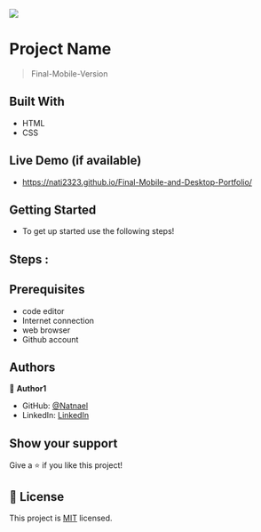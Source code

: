 ![](https://img.shields.io/badge/Microverse-blueviolet)

# Project Name

> Final-Mobile-Version

## Built With

- HTML
- CSS

## Live Demo (if available)
 - https://nati2323.github.io/Final-Mobile-and-Desktop-Portfolio/

## Getting Started
 - To get up started use the following steps!

## Steps :

## Prerequisites

- code editor
- Internet connection
- web browser
- Github account

## Authors

👤 **Author1**

- GitHub: [@Natnael](https://github.com/nati2323)
- LinkedIn: [LinkedIn](https://www.linkedin.com/in/natnael-amare-b5844510a/)

## Show your support

Give a ⭐️ if you like this project!

## 📝 License

This project is [MIT](./MIT.md) licensed.
